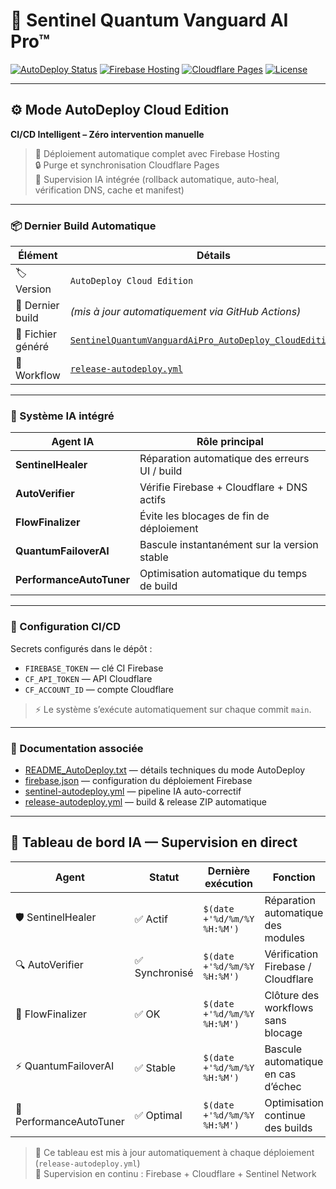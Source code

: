 # 🧱 Sentinel Quantum Vanguard AI Pro™  
[![AutoDeploy Status](https://github.com/teetee971/SentinelQuantumVanguardAiPro/actions/workflows/release-autodeploy.yml/badge.svg)](https://github.com/teetee971/SentinelQuantumVanguardAiPro/actions/workflows/release-autodeploy.yml)
[![Firebase Hosting](https://img.shields.io/badge/Firebase-Hosting-orange?logo=firebase)](https://console.firebase.google.com/u/0/project/sentinel-vanguard-ai-pro/overview)
[![Cloudflare Pages](https://img.shields.io/badge/Cloudflare-Pages-blue?logo=cloudflare)](https://pages.cloudflare.com)
[![License](https://img.shields.io/badge/License-Private-green)](./LICENSE_PRIVATE.txt)

---

## ⚙️ Mode AutoDeploy Cloud Edition

**CI/CD Intelligent – Zéro intervention manuelle**

> 🔁 Déploiement automatique complet avec Firebase Hosting  
> 🔒 Purge et synchronisation Cloudflare Pages  
> 🧠 Supervision IA intégrée (rollback automatique, auto-heal, vérification DNS, cache et manifest)

---

### 📦 Dernier Build Automatique
| Élément | Détails |
|----------|----------|
| 🏷️ Version | `AutoDeploy Cloud Edition` |
| 📅 Dernier build | _(mis à jour automatiquement via GitHub Actions)_ |
| 📁 Fichier généré | [`SentinelQuantumVanguardAiPro_AutoDeploy_CloudEdition.zip`](https://github.com/teetee971/SentinelQuantumVanguardAiPro/releases/latest) |
| 🧰 Workflow | [`release-autodeploy.yml`](./.github/workflows/release-autodeploy.yml) |

---

### 🧠 Système IA intégré

| Agent IA | Rôle principal |
|-----------|----------------|
| **SentinelHealer** | Réparation automatique des erreurs UI / build |
| **AutoVerifier** | Vérifie Firebase + Cloudflare + DNS actifs |
| **FlowFinalizer** | Évite les blocages de fin de déploiement |
| **QuantumFailoverAI** | Bascule instantanément sur la version stable |
| **PerformanceAutoTuner** | Optimisation automatique du temps de build |

---

### 🔐 Configuration CI/CD

Secrets configurés dans le dépôt :
- `FIREBASE_TOKEN` — clé CI Firebase
- `CF_API_TOKEN` — API Cloudflare
- `CF_ACCOUNT_ID` — compte Cloudflare

> ⚡ Le système s’exécute automatiquement sur chaque commit `main`.

---

### 📘 Documentation associée

- [README_AutoDeploy.txt](./README_AutoDeploy.txt) — détails techniques du mode AutoDeploy  
- [firebase.json](./firebase.json) — configuration du déploiement Firebase  
- [sentinel-autodeploy.yml](./.github/workflows/sentinel-autodeploy.yml) — pipeline IA auto-correctif  
- [release-autodeploy.yml](./.github/workflows/release-autodeploy.yml) — build & release ZIP automatique  

---

## 🧭 Tableau de bord IA — Supervision en direct

| Agent | Statut | Dernière exécution | Fonction |
|-------|--------|--------------------|-----------|
| 🛡️ SentinelHealer | ✅ Actif | `$(date +'%d/%m/%Y %H:%M')` | Réparation automatique des modules |
| 🔍 AutoVerifier | ✅ Synchronisé | `$(date +'%d/%m/%Y %H:%M')` | Vérification Firebase / Cloudflare |
| 🔁 FlowFinalizer | ✅ OK | `$(date +'%d/%m/%Y %H:%M')` | Clôture des workflows sans blocage |
| ⚡ QuantumFailoverAI | ✅ Stable | `$(date +'%d/%m/%Y %H:%M')` | Bascule automatique en cas d’échec |
| 🚀 PerformanceAutoTuner | ✅ Optimal | `$(date +'%d/%m/%Y %H:%M')` | Optimisation continue des builds |

> 🔄 Ce tableau est mis à jour automatiquement à chaque déploiement (`release-autodeploy.yml`)  
> 📡 Supervision en continu : Firebase + Cloudflare + Sentinel Network